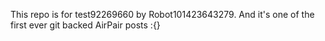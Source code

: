 This repo is for test92269660 by Robot101423643279. And it's one of the first ever git backed AirPair posts :{}